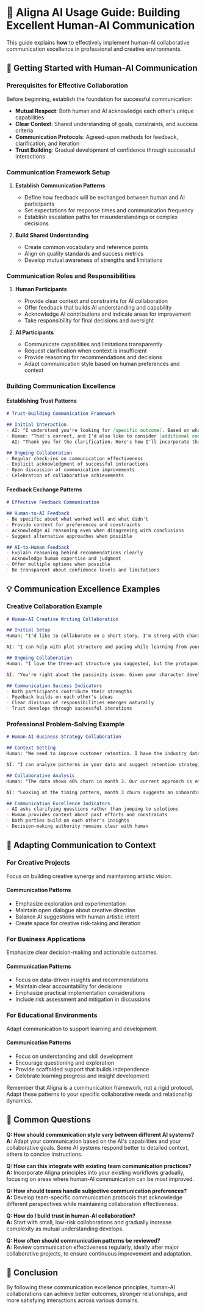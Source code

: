 # 🚀 Aligna AI Usage Guide: Building Excellent Human-AI Communication

This guide explains **how** to effectively implement human-AI collaborative communication excellence in professional and creative environments.

## 🏁 Getting Started with Human-AI Communication

### Prerequisites for Effective Collaboration

Before beginning, establish the foundation for successful communication:

- **Mutual Respect**: Both human and AI acknowledge each other's unique capabilities
- **Clear Context**: Shared understanding of goals, constraints, and success criteria
- **Communication Protocols**: Agreed-upon methods for feedback, clarification, and iteration
- **Trust Building**: Gradual development of confidence through successful interactions

### Communication Framework Setup

1. **Establish Communication Patterns**

   - Define how feedback will be exchanged between human and AI participants
   - Set expectations for response times and communication frequency
   - Establish escalation paths for misunderstandings or complex decisions

2. **Build Shared Understanding**

   - Create common vocabulary and reference points
   - Align on quality standards and success metrics
   - Develop mutual awareness of strengths and limitations

### Communication Roles and Responsibilities

1. **Human Participants**

   - Provide clear context and constraints for AI collaboration
   - Offer feedback that builds AI understanding and capability
   - Acknowledge AI contributions and indicate areas for improvement
   - Take responsibility for final decisions and oversight

2. **AI Participants**

   - Communicate capabilities and limitations transparently
   - Request clarification when context is insufficient
   - Provide reasoning for recommendations and decisions
   - Adapt communication style based on human preferences and context

### Building Communication Excellence

#### Establishing Trust Patterns

```markdown
# Trust-Building Communication Framework

## Initial Interaction
- AI: "I understand you're looking for [specific outcome]. Based on what you've shared, here's my understanding: [summary]. Is this accurate?"
- Human: "That's correct, and I'd also like to consider [additional context]."
- AI: "Thank you for the clarification. Here's how I'll incorporate that: [explanation]."

## Ongoing Collaboration
- Regular check-ins on communication effectiveness
- Explicit acknowledgment of successful interactions
- Open discussion of communication improvements
- Celebration of collaborative achievements
```

#### Feedback Exchange Patterns

```markdown
# Effective Feedback Communication

## Human-to-AI Feedback
- Be specific about what worked well and what didn't
- Provide context for preferences and constraints
- Acknowledge AI reasoning even when disagreeing with conclusions
- Suggest alternative approaches when possible

## AI-to-Human Feedback
- Explain reasoning behind recommendations clearly
- Acknowledge human expertise and judgment
- Offer multiple options when possible
- Be transparent about confidence levels and limitations
```

## 💡 Communication Excellence Examples

### Creative Collaboration Example

```markdown
# Human-AI Creative Writing Collaboration

## Initial Setup
Human: "I'd like to collaborate on a short story. I'm strong with character development but struggle with plot structure. How can we work together effectively?"

AI: "I can help with plot structure and pacing while learning from your character insights. Would you like to start by developing characters, then work together on the plot framework?"

## Ongoing Collaboration
Human: "I love the three-act structure you suggested, but the protagonist feels too passive in act two."

AI: "You're right about the passivity issue. Given your character development, what if we add a subplot where [character] has to make an active choice that drives the main plot forward?"

## Communication Success Indicators
- Both participants contribute their strengths
- Feedback builds on each other's ideas
- Clear division of responsibilities emerges naturally
- Trust develops through successful iterations
```

### Professional Problem-Solving Example

```markdown
# Human-AI Business Strategy Collaboration

## Context Setting
Human: "We need to improve customer retention. I have the industry data, but I'm looking for fresh analytical perspectives."

AI: "I can analyze patterns in your data and suggest retention strategies. Could you share what retention approaches you've already tried and their outcomes?"

## Collaborative Analysis
Human: "The data shows 40% churn in month 3. Our current approach is email campaigns."

AI: "Looking at the timing pattern, month 3 churn suggests an onboarding issue rather than just communication. What happens in the customer journey at that point?"

## Communication Excellence Indicators
- AI asks clarifying questions rather than jumping to solutions
- Human provides context about past efforts and constraints
- Both parties build on each other's insights
- Decision-making authority remains clear with human
```

## 🔄 Adapting Communication to Context

### For Creative Projects

Focus on building creative synergy and maintaining artistic vision.

#### Communication Patterns
- Emphasize exploration and experimentation
- Maintain open dialogue about creative direction
- Balance AI suggestions with human artistic intent
- Create space for creative risk-taking and iteration

### For Business Applications

Emphasize clear decision-making and actionable outcomes.

#### Communication Patterns
- Focus on data-driven insights and recommendations
- Maintain clear accountability for decisions
- Emphasize practical implementation considerations
- Include risk assessment and mitigation in discussions

### For Educational Environments

Adapt communication to support learning and development.

#### Communication Patterns
- Focus on understanding and skill development
- Encourage questioning and exploration
- Provide scaffolded support that builds independence
- Celebrate learning progress and insight development

Remember that Aligna is a communication framework, not a rigid protocol. Adapt these patterns to your specific collaborative needs and relationship dynamics.

## 🤔 Common Questions

**Q: How should communication style vary between different AI systems?**  
**A:** Adapt your communication based on the AI's capabilities and your collaborative goals. Some AI systems respond better to detailed context, others to concise instructions.

**Q: How can this integrate with existing team communication practices?**  
**A:** Incorporate Aligna principles into your existing workflows gradually, focusing on areas where human-AI communication can be most improved.

**Q: How should teams handle subjective communication preferences?**  
**A:** Develop team-specific communication protocols that acknowledge different perspectives while maintaining collaboration effectiveness.

**Q: How do I build trust in human-AI collaboration?**  
**A:** Start with small, low-risk collaborations and gradually increase complexity as mutual understanding develops.

**Q: How often should communication patterns be reviewed?**  
**A:** Review communication effectiveness regularly, ideally after major collaborative projects, to ensure continuous improvement and adaptation.

## 📝 Conclusion

By following these communication excellence principles, human-AI collaborations can achieve better outcomes, stronger relationships, and more satisfying interactions across various domains.
